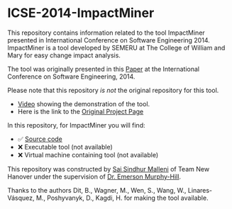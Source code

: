 # ICSE-2014-ImpactMiner

This repository contains information related to the tool ImpactMiner presented in International Conference on Software Engineering 2014. ImpactMiner is a tool developed by SEMERU at The College of William and Mary for easy change impact analysis.

The tool was originally presented in this [Paper](http://www.cs.wm.edu/~denys/pubs/ImpactMiner_ICSE'14_CRC.pdf) at the International Conference on Software Engineering, 2014.

Please note that this repository *is not* the original repository for this tool. 
* [Video](http://www.cs.wm.edu/semeru/ImpactMiner/) showing the demonstration of the tool.
* Here is the link to the [Original Project Page](http://www.cs.wm.edu/semeru/ImpactMiner/)

In this repository, for ImpactMiner you will find:
* :white_check_mark: [Source code](Source)
* :x: Executable tool (not available)
* :x: Virtual machine containing tool (not available)

This repository was constructed by [Sai Sindhur Malleni](https://github.com/smallen3) of Team New Hanover under the supervision of [Dr. Emerson Murphy-Hill](https://github.com/CaptainEmerson).

Thanks to the authors Dit, B., Wagner, M., Wen, S., Wang, W., Linares-Vásquez, M., Poshyvanyk, D., Kagdi, H.
for making the tool available.

